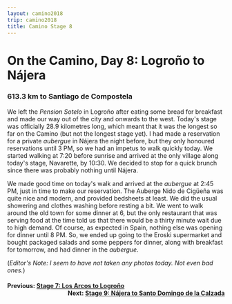 ```yaml
---
layout: camino2018
trip: camino2018
title: Camino Stage 8
---
```


# On the Camino, Day 8: Logro&ntilde;o to N&aacute;jera

### 613.3 km to Santiago de Compostela

We left the *Pension Sotelo* in Logro&ntilde;o after eating some bread for breakfast and made our way out of the city and onwards to the west. Today's stage was officially 28.9 kilometres long, which meant that it was the longest so far on the Camino (but not the longest stage yet). I had made a reservation for a private *aubergue* in N&aacute;jera the night before, but they only honoured reservations until 3 PM, so we had an impetus to walk quickly today. We started walking at 7:20 before sunrise and arrived at the only village along today's stage, Navarette, by 10:30. We decided to stop for a quick brunch since there was probably nothing until N&aacute;jera.

We made good time on today's walk and arrived at the *aubergue* at 2:45 PM, just in time to make our reservation. The Auberge Nido de Cig&uuml;e&ntilde;a was quite nice and modern, and provided bedsheets at least. We did the usual showering and clothes washing before resting a bit. We went to walk around the old town for some dinner at 6, but the only restaurant that was serving food at the time told us that there would be a thirty minute wait due to high demand. Of course, as expected in Spain, nothing else was opening for dinner until 8 PM. So, we ended up going to the Eroski supermarket and bought packaged salads and some peppers for dinner, along with breakfast for tomorrow, and had dinner in the *aubergue*.

(*Editor's Note: I seem to have not taken any photos today. Not even bad ones.*)

<h4><div style="text-align: left; margin-bottom: -20px">Previous: <a href="/2018/09/10/camino7.html">Stage 7: Los Arcos to Logro&ntilde;o</a></div></h4>
<h4><div style="text-align: right;">Next: <a href="/2018/09/12/camino9.html">Stage 9: N&aacute;jera to Santo Domingo de la Calzada</a></div></h4>
